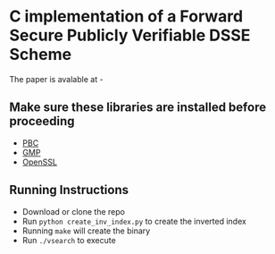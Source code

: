 # C implementation of a Forward Secure Publicly Verifiable DSSE Scheme
The paper is avalable at -

## Make sure these libraries are installed before proceeding
* [PBC](https://crypto.stanford.edu/pbc/)
* [GMP](https://gmplib.org/)
* [OpenSSL](https://www.openssl.org/)

## Running Instructions
* Download or clone the repo
* Run `python create_inv_index.py` to create the inverted index
* Running `make` will create the binary
* Run `./vsearch` to execute
